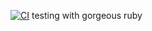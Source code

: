 [![CI](https://github.com/spoddub/ruby-testing/actions/workflows/ci.yml/badge.svg?branch=main)](https://github.com/spoddub/ruby-testing/actions/workflows/ci.yml)
testing with gorgeous ruby
